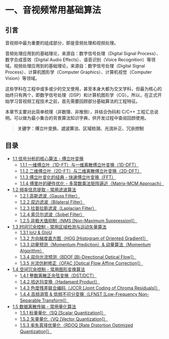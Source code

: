 
# 一、音视频常用基础算法

## **引言**
音视频中最为重要的组成部分，即是音频处理和视频处理。

音频处理应用到的基础理论，来源自：数字信号处理（Digital Signal Process）、数字合成音效（Digital Audio Effects）、语音识别（Voice Recognition）等领域。视频处理应用到的基础理论，来源自：数字信号处理（Digital Signal Process）、计算机图形学（Computer Graphics）、计算机视觉（Computer Vision）等领域。

这些学科在工程中或多或少的交叉使用，甚至本身大都为交叉学科，但最为核心的始终只有两个，即数字信号处理（DSP）和计算机图形学（CG）。所以，在正式开始学习音视频工程技术之前，首先需要回顾部分基础算法的工程特征。

本章节主要对此简单梳理（非数理、非推倒），并结合伪码和 C/C++ 工程汇总说明。可以做为最小集合的背景算法知识字典，供开发过程中查阅回顾使用。

>**关键字：傅立叶变换、滤波算法、区域检测、光流补正、冗余控制**

## **目录**
* [1.1 信号分析的核心算法 - 傅立叶变换](Docs_1_1.md)
    * [1.1.1 一维傅立叶（1D-FT）与一维离散傅立叶变换（1D-DFT）](Docs_1_1_1.md)
    * [1.1.2 二维傅立叶（2D-FT）与二维离散傅立叶变换（2D-DFT）](Docs_1_1_2.md)
    * [1.1.3 傅立叶变化的经典 - 快速傅立叶变换（FFT）](Docs_1_1_3.md)
	* [1.1.4 傅里叶的硬件优化 - 多常数乘法矩阵逼近（Matrix-MCM Approach）](Docs_1_1_4.md)
* [1.2 频率信息提取 - 常用滤波算法](Docs_1_2.md)
    * [1.2.1 高斯滤波（Gauss Filter）](Docs_1_2_1.md)
	* [1.2.2 双边滤波（Bilateral Filter）](Docs_1_2_2.md)
	* [1.2.3 拉普拉斯滤波（Laplacian Filter）](Docs_1_2_3.md)
	* [1.2.4 索贝尔滤波（Sobel Filter）](Docs_1_2_4.md)
	* [1.2.5 非极大值抑制（NMS [Non-Maximum Suppression]）](Docs_1_2_5.md)
* [1.3 时间冗余控制 - 常用区域检测与运动矢量算法]()
	* [1.3.1 IoU & GIoU]()
	* [1.3.2 方向梯度直方图（HOG [Histogram of Oriented Gradient]）]()
	* [1.3.3 动量预测（Momentum Prediction）& 动量算法（Momentum Algorithm）]()
	* [1.3.4 双向光流预测（BDOF [Bi-Directional Optical Flow]）]()
	* [1.3.5 光流仿射修正（OFAC [Optical Flow Affine Correction]）]()
* [1.4 空间冗余控制 - 常用图形变换算法]()
	* [1.4.1 整数离散正余弦变换（DST/DCT）]()
	* [1.4.2 哈达玛变换（Hadamard Product）]()
	* [1.4.3 色度残差联合编码（JCCR [Joint Coding of Chroma Residuals]）]()
	* [1.4.4 高频凋零 & 低频不可分变换（LFNST [Low-Frequency Non-Separable Transform]）]()
* [1.5 数据离散传输 - 常用量化算法]()
	* [1.5.1 标量量化（SQ [Scalar Quantization]）]()
	* [1.5.2 矢量量化（VQ [Vector Quantization]）]()
	* [1.5.3 率失真择优量化（RDOQ [Rate Distortion Optimized Quantization]）]()
